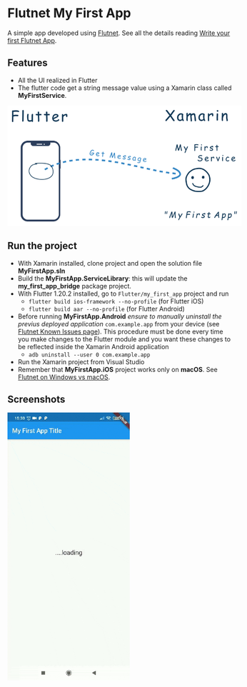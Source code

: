 # Flutnet My First App

A simple app developed using [Flutnet](https://www.flutnet.com). See all the details reading [Write your first Flutnet App](https://www.flutnet.com/Documentation/Getting-Started/Write-your-first-Flutnet-App).

## Features

- All the UI realized in Flutter
- The flutter code get a string message value using a Xamarin class called **MyFirstService**.

<img src="github_assets/sketch.png" height="250" style="background-color:white; padding:10px;">

## Run the project

- With Xamarin installed, clone project and open the solution file **MyFirstApp.sln**
- Build the **MyFirstApp.ServiceLibrary**: this will update the **my_first_app_bridge** package project.
- With Flutter 1.20.2 installed, go to `Flutter/my_first_app` project and run 
    - `flutter build ios-framework --no-profile` (for Flutter iOS)
    - `flutter build aar --no-profile` (for Flutter Android)
- Before running **MyFirstApp.Android** _ensure to manually uninstall the previus deployed application_ `com.example.app` from your device (see [Flutnet Known Issues page](https://www.flutnet.com/Download/Release-Notes/Known-Issues)). This procedure must be done every time you make changes to the Flutter module and you want these changes to be reflected inside the Xamarin Android application
    - `adb uninstall --user 0 com.example.app`
- Run the Xamarin project from Visual Studio
- Remember that **MyFirstApp.iOS** project works only on **macOS**. See [Flutnet on Windows vs macOS](https://www.flutnet.com/Documentation/Getting-Started/Flutnet-on-Windows-vs-macOS).

## Screenshots

<img src="github_assets/app.gif" height="600">
